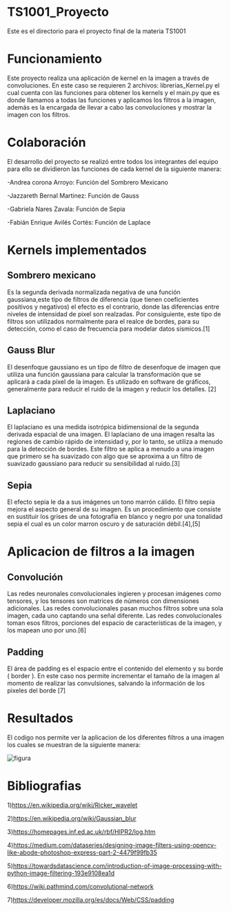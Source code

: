 # TS1001_Proyecto
Este es el directorio para el proyecto final de la materia TS1001
# Funcionamiento
Este proyecto realiza una aplicación de kernel en la imagen a través de convoluciones. En este caso se requieren 2 archivos: librerias_Kernel.py el cual cuenta con las funciones para obtener los kernels y el main.py que es donde llamamos a todas las funciones y aplicamos los filtros a la imagen, además es la encargada de llevar a cabo las convoluciones y mostrar la imagen con los filtros.

# Colaboración 
El desarrollo del proyecto se realizó entre todos los integrantes del equipo para ello se dividieron las funciones de cada kernel de la siguiente manera:

-Andrea corona Arroyo: Función del Sombrero Mexicano 

-Jazzareth Bernal Martinez: Función de Gauss

-Gabriela Nares Zavala: Función de Sepia

-Fabián Enrique Avilés Cortés: Función de Laplace


# Kernels implementados 
## Sombrero mexicano 
Es la segunda derivada normalizada negativa de una función gaussiana,este tipo de filtros de diferencia (que tienen coeficientes positivos y negativos) el efecto es el contrario, donde las diferencias entre niveles de intensidad de pixel son realzadas. Por consiguiente, este tipo de filtros son utilizados normalmente para el realce de bordes, para su detección, como el caso de frecuencia para modelar datos sísmicos.[1] 

## Gauss Blur
El desenfoque gaussiano es un tipo de filtro de desenfoque de imagen que utiliza una función gaussiana para calcular la transformación que se aplicará a cada píxel de la imagen. Es utilizado en software de gráficos, generalmente para reducir el ruido de la imagen y reducir los detalles. [2]

## Laplaciano 
El laplaciano es una medida isotrópica bidimensional de la segunda derivada espacial de una imagen. El laplaciano de una imagen resalta las regiones de cambio rápido de intensidad y, por lo tanto, se utiliza a menudo para la detección de bordes. Este filtro se aplica a menudo a una imagen que primero se ha suavizado con algo que se aproxima a un filtro de suavizado gaussiano para reducir su sensibilidad al ruido.[3]

## Sepia
El efecto sepia le da a sus imágenes un tono marrón cálido. El filtro sepia mejora el aspecto general de su imagen. Es un procedimiento que consiste en sustituir los grises de una fotografía en blanco y negro por una tonalidad sepia el cual es un color marron oscuro y de saturación débil.[4],[5]

# Aplicacion de filtros a la imagen 
## Convolución
Las redes neuronales convolucionales ingieren y procesan imágenes como tensores, y los tensores son matrices de números con dimensiones adicionales. Las redes convolucionales pasan muchos filtros sobre una sola imagen, cada uno captando una señal diferente. Las redes convolucionales toman esos filtros, porciones del espacio de características de la imagen, y los mapean uno por uno.[6]
## Padding
El área de padding es el espacio entre el contenido del elemento y su borde ( border ). En este caso nos permite incrementar el tamaño de la imagen al momento de realizar las convulsiones, salvando la información de los pixeles del borde  [7]

# Resultados 
El codigo nos permite ver la aplicacion de los diferentes filtros a una imagen los cuales se muestran de la siguiente manera:

![figura](https://user-images.githubusercontent.com/85129680/139475690-bb3e2272-6d6a-478f-9233-744fc1c5eefc.png)


# Bibliografias 
1)https://en.wikipedia.org/wiki/Ricker_wavelet

2)https://en.wikipedia.org/wiki/Gaussian_blur

3)https://homepages.inf.ed.ac.uk/rbf/HIPR2/log.htm

4)https://medium.com/dataseries/designing-image-filters-using-opencv-like-abode-photoshop-express-part-2-4479f99fb35

5)https://towardsdatascience.com/introduction-of-image-processing-with-python-image-filtering-193e9108ea1d

6)https://wiki.pathmind.com/convolutional-network

7)https://developer.mozilla.org/es/docs/Web/CSS/padding
